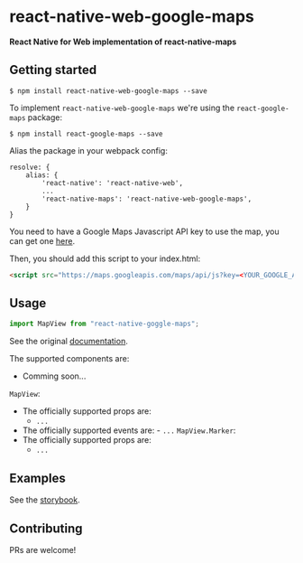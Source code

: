 # react-native-web-google-maps

**React Native for Web implementation of react-native-maps**

## Getting started

`$ npm install react-native-web-google-maps --save`

To implement `react-native-web-google-maps` we're using the `react-google-maps` package:

`$ npm install react-google-maps --save`

Alias the package in your webpack config:

```
resolve: {
    alias: {
        'react-native': 'react-native-web',
        ...
        'react-native-maps': 'react-native-web-google-maps',
    }
}
```

You need to have a Google Maps Javascript API key to use the map, you can get one [here](https://developers.google.com/maps/documentation/javascript/get-api-key).

Then, you should add this script to your index.html:

```html
<script src="https://maps.googleapis.com/maps/api/js?key=<YOUR_GOOGLE_API_KEY>"></script>
```

## Usage

```javascript
import MapView from "react-native-goggle-maps";
```

See the original [documentation](https://github.com/airbnb/react-native-maps).

The supported components are:

- Comming soon...

`MapView`:

- The officially supported props are:
  - `...`
- The officially supported events are: - `...`
  `MapView.Marker`:
- The officially supported props are:
  - `...`

## Examples

See the [storybook](https://kasajei.github.io/react-native-web-google-maps/storybook/index.html).

## Contributing

PRs are welcome!
